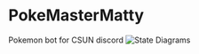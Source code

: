 # PokeMasterMatty
Pokemon bot for CSUN discord 
![State Diagrams](https://lucid.app/publicSegments/view/c2e07318-a38d-4286-a283-49af2f3d5422/image.png)
